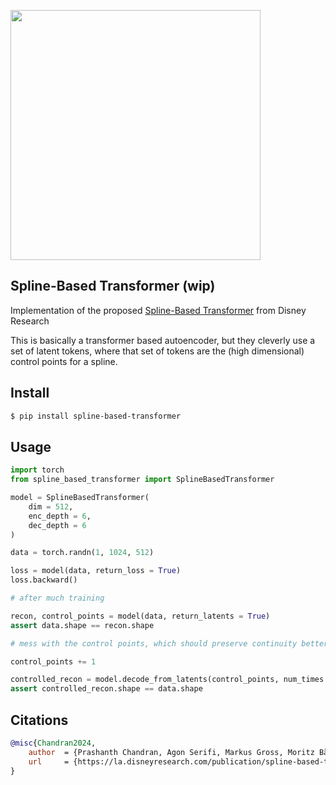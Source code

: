 <img src="./spline-based-transformer.png" width="400px"></img>

## Spline-Based Transformer (wip)

Implementation of the proposed <a href="https://www.youtube.com/watch?v=AzolLlIbKhg">Spline-Based Transformer</a> from Disney Research

This is basically a transformer based autoencoder, but they cleverly use a set of latent tokens, where that set of tokens are the (high dimensional) control points for a spline.

## Install

```bash
$ pip install spline-based-transformer
```

## Usage

```python
import torch
from spline_based_transformer import SplineBasedTransformer

model = SplineBasedTransformer(
    dim = 512,
    enc_depth = 6,
    dec_depth = 6
)

data = torch.randn(1, 1024, 512)

loss = model(data, return_loss = True)
loss.backward()

# after much training

recon, control_points = model(data, return_latents = True)
assert data.shape == recon.shape

# mess with the control points, which should preserve continuity better

control_points += 1

controlled_recon = model.decode_from_latents(control_points, num_times = 1024)
assert controlled_recon.shape == data.shape
```

## Citations

```bibtex
@misc{Chandran2024,
    author  = {Prashanth Chandran, Agon Serifi, Markus Gross, Moritz Bächer},
    url     = {https://la.disneyresearch.com/publication/spline-based-transformers/}
}
```
